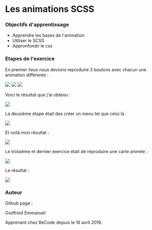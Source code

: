 # Les animations SCSS



### Objectifs d'apprentissage

  
  - Apprendre les bases de l'animation
  - Utiliser le SCSS
  - Appronfondir le css
  
  
### Etapes de l'exercice

En premier lieux nous devions reproduire 3 boutons avec chacun une animation différente :

![](assets/images/anim2.gif)
![](assets/images/anim3.gif)
![](assets/images/anim4.gif)

Voici le résultat que j'ai obtenu :

![](assets/images/ex1.gif)

La deuxième étape était des créer un menu tel que celui là :

![](assets/images/menu.gif)

Et voilà mon résultat :

![](assets/images/ex2.gif)

Le troisième et dernier exercice était de reproduire une carte animée :

![](assets/images/card.gif)

Le résultat :

![](assets/images/ex3.gif)


### Auteur

Github page :

Godfroid Emmanuel

Apprenant chez BeCode depuis le 16 avril 2019.